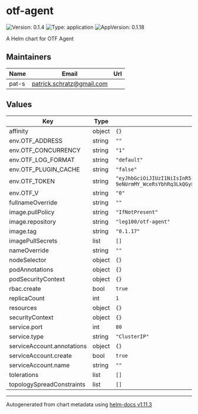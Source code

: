 # otf-agent

![Version: 0.1.4](https://img.shields.io/badge/Version-0.1.4-informational?style=flat-square) ![Type: application](https://img.shields.io/badge/Type-application-informational?style=flat-square) ![AppVersion: 0.1.18](https://img.shields.io/badge/AppVersion-0.1.18-informational?style=flat-square)

A Helm chart for OTF Agent

## Maintainers

| Name | Email | Url |
| ---- | ------ | --- |
| pat-s | <patrick.schratz@gmail.com> |  |

## Values

| Key | Type | Default | Description |
|-----|------|---------|-------------|
| affinity | object | `{}` |  |
| env.OTF_ADDRESS | string | `""` |  |
| env.OTF_CONCURRENCY | string | `"1"` |  |
| env.OTF_LOG_FORMAT | string | `"default"` |  |
| env.OTF_PLUGIN_CACHE | string | `"false"` |  |
| env.OTF_TOKEN | string | `"eyJhbGciOiJIUzI1NiIsInR5cCI6IkpXVCJ9.eyJpYXQiOjE2OTgxNDkxMTAsImtpbmQiOiJhZ2VudF90b2tlbiIsIm9yZ2FuaXphdGlvbiI6ImN5bmtyYSIsInN1YiI6ImF0LUdiYVBldFVZNDZVQjB3dzgifQ.-4nZYNm0x1F6Q-9eNUrmMY_WceRsYbhRq3LkQGyRzJw"` |  |
| env.OTF_V | string | `"0"` |  |
| fullnameOverride | string | `""` |  |
| image.pullPolicy | string | `"IfNotPresent"` |  |
| image.repository | string | `"leg100/otf-agent"` |  |
| image.tag | string | `"0.1.17"` |  |
| imagePullSecrets | list | `[]` |  |
| nameOverride | string | `""` |  |
| nodeSelector | object | `{}` |  |
| podAnnotations | object | `{}` |  |
| podSecurityContext | object | `{}` |  |
| rbac.create | bool | `true` |  |
| replicaCount | int | `1` |  |
| resources | object | `{}` |  |
| securityContext | object | `{}` |  |
| service.port | int | `80` |  |
| service.type | string | `"ClusterIP"` |  |
| serviceAccount.annotations | object | `{}` |  |
| serviceAccount.create | bool | `true` |  |
| serviceAccount.name | string | `""` |  |
| tolerations | list | `[]` |  |
| topologySpreadConstraints | list | `[]` |  |

----------------------------------------------
Autogenerated from chart metadata using [helm-docs v1.11.3](https://github.com/norwoodj/helm-docs/releases/v1.11.3)
